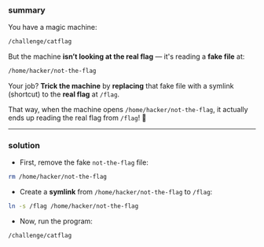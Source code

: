 ### summary
You have a magic machine:
```bash
/challenge/catflag
```
But the machine **isn’t looking at the real flag** — it's reading a **fake file** at:
```bash
/home/hacker/not-the-flag
```
Your job?
**Trick the machine** by **replacing** that fake file with a symlink (shortcut) to the **real flag** at `/flag`.

That way, when the machine opens `/home/hacker/not-the-flag`, it actually ends up reading the real flag from `/flag`! 🤫
__________
### solution 
- First, remove the fake `not-the-flag` file:
```bash
rm /home/hacker/not-the-flag
```
- Create a **symlink** from `/home/hacker/not-the-flag` to `/flag`:
```bash
ln -s /flag /home/hacker/not-the-flag
```
- Now, run the program:
```bash
/challenge/catflag
```
